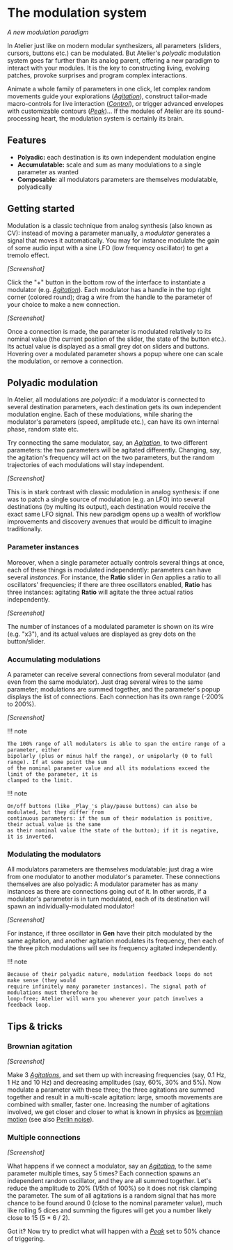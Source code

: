 # The modulation system

_A new modulation paradigm_

In Atelier just like on modern modular synthesizers, all parameters (sliders, cursors, buttons etc.)
can be modulated. But Atelier's _polyadic_ modulation system goes far further than its analog
parent, offering a new paradigm to interact with your modules. It is the key to constructing living,
evolving patches, provoke surprises and program complex interactions.

Animate a whole family of parameters in one click, let complex random movements guide your
explorations ([_Agitation_](../modules/agitation.md)), construct tailor-made macro-controls for live
interaction ([_Control_](../modules/control.md)), or trigger advanced envelopes with customizable
contours ([_Peak_](../modules/peak.md))... If the modules of Atelier are its sound-processing heart,
the modulation system is certainly its brain.

## Features

- **Polyadic:** each destination is its own independent modulation engine
- **Accumulatable:** scale and sum as many modulations to a single parameter as wanted
- **Composable:** all modulators parameters are themselves modulatable, polyadically

## Getting started

Modulation is a classic technique from analog synthesis (also known as CV): instead of moving a
parameter manually, a _modulator_ generates a signal that moves it automatically. You may for
instance modulate the gain of some audio input with a sine LFO (low frequency oscillator) to get a
tremolo effect.

_[Screenshot]_

Click the "+" button in the bottom row of the interface to instantiate a modulator (e.g.
[_Agitation_](../modules/agitation.md)). Each modulator has a handle in the top right corner
(colored round); drag a wire from the handle to the parameter of your choice to make a new
connection.

_[Screenshot]_

Once a connection is made, the parameter is modulated relatively to its nominal value (the current
position of the slider, the state of the button etc.). Its actual value is displayed as a small grey
dot on sliders and buttons. Hovering over a modulated parameter shows a popup where one can scale
the modulation, or remove a connection.

## Polyadic modulation

In Atelier, all modulations are _polyadic_: if a modulator is connected to several destination
parameters, each destination gets its own independent modulation engine. Each of these modulations,
while sharing the modulator's parameters (speed, amplitude etc.), can have its own internal phase,
random state etc.

Try connecting the same modulator, say, an [_Agitation_](../modules/agitation.md), to two different
parameters: the two parameters will be agitated differently. Changing, say, the agitation's
frequency will act on the two parameters, but the random trajectories of each modulations will stay
independent.

_[Screenshot]_

This is in stark contrast with classic modulation in analog synthesis: if one was to patch a single
source of modulation (e.g. an LFO) into several destinations (by multing its output), each
destination would receive the exact same LFO signal. This new paradigm opens up a wealth of workflow
improvements and discovery avenues that would be difficult to imagine traditionally.

### Parameter instances

Moreover, when a single parameter actually controls several things at once, each of these things is
modulated independently: parameters can have several _instances_. For instance, the **Ratio** slider
in _Gen_ applies a ratio to all oscillators' frequencies; if there are three oscillators enabled,
**Ratio** has three instances: agitating **Ratio** will agitate the three actual ratios
independently.

_[Screenshot]_

The number of instances of a modulated parameter is shown on its wire (e.g. "x3"), and its actual
values are displayed as grey dots on the button/slider.

### Accumulating modulations

A parameter can receive several connections from several modulator (and even from the same
modulator). Just drag several wires to the same parameter; modulations are summed together, and the
parameter's popup displays the list of connections. Each connection has its own range (-200% to
200%).

_[Screenshot]_

!!! note

    The 100% range of all modulators is able to span the entire range of a parameter, either
    bipolarly (plus or minus half the range), or unipolarly (0 to full range). If at some point the sum
    of the nominal parameter value and all its modulations exceed the limit of the parameter, it is
    clamped to the limit.

!!! note

    On/off buttons (like _Play_'s play/pause buttons) can also be modulated, but they differ from
    continuous parameters: if the sum of their modulation is positive, their actual value is the same 
    as their nominal value (the state of the button); if it is negative, it is inverted.

### Modulating the modulators

All modulators parameters are themselves modulatable: just drag a wire from one modulator to another
modulator's parameter. These connections themselves are also polyadic: A modulator parameter has as
many instances as there are connections going out of it. In other words, if a modulator's parameter
is in turn modulated, each of its destination will spawn an individually-modulated modulator!

_[Screenshot]_

For instance, if three oscillator in **Gen** have their pitch modulated by the same agitation, and
another agitation modulates its frequency, then each of the three pitch modulations will see its
frequency agitated independently.

!!! note

    Because of their polyadic nature, modulation feedback loops do not make sense (they would
    require infinitely many parameter instances). The signal path of modulations must therefore be
    loop-free; Atelier will warn you whenever your patch involves a feedback loop.

## Tips & tricks

### Brownian agitation

_[Screenshot]_

Make 3 [_Agitations_](../modules/agitation.md), and set them up with increasing frequencies (say, 0.1
Hz, 1 Hz and 10 Hz) and decreasing amplitudes (say, 60%, 30% and 5%). Now modulate a parameter with
these three; the three agitations are summed together and result in a multi-scale agitation: large,
smooth movements are combined with smaller, faster one. Increasing the number of agitations
involved, we get closer and closer to what is known in physics as [brownian
motion](https://en.wikipedia.org/wiki/Brownian_motion) (see also [Perlin
noise](https://en.wikipedia.org/wiki/Perlin_noise)).

### Multiple connections

_[Screenshot]_

What happens if we connect a modulator, say an [_Agitation_](../modules/agitation.md), to the same
parameter multiple times, say 5 times? Each connection spawns an independent random oscillator, and
they are all summed together. Let's reduce the amplitude to 20% (1/5th of 100%) so it does not risk
clamping the parameter. The sum of all agitations is a random signal that has more chance to be
found around 0 (close to the nominal parameter value), much like rolling 5 dices and summing the
figures will get you a number likely close to 15 (5 * 6 / 2). 

Got it? Now try to predict what will happen with a [_Peak_](../modules/peak.md) set to 50% chance of
triggering.
